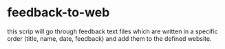 # feedback-to-web
this scrip will go through feedback text files which are written in a specific order (title, name, date, feedback) and add them to the defined website.
